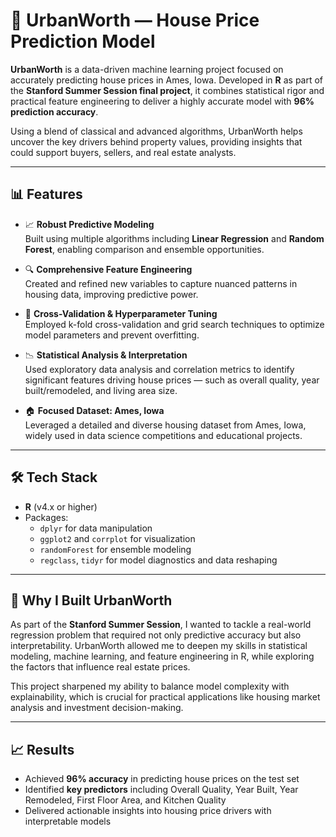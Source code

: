 # 🏡 UrbanWorth — House Price Prediction Model

**UrbanWorth** is a data-driven machine learning project focused on accurately predicting house prices in Ames, Iowa. Developed in **R** as part of the **Stanford Summer Session final project**, it combines statistical rigor and practical feature engineering to deliver a highly accurate model with **96% prediction accuracy**.

Using a blend of classical and advanced algorithms, UrbanWorth helps uncover the key drivers behind property values, providing insights that could support buyers, sellers, and real estate analysts.

---

## 📊 Features

- 📈 **Robust Predictive Modeling**  
  Built using multiple algorithms including **Linear Regression** and **Random Forest**, enabling comparison and ensemble opportunities.

- 🔍 **Comprehensive Feature Engineering**  
  Created and refined new variables to capture nuanced patterns in housing data, improving predictive power.

- 🔄 **Cross-Validation & Hyperparameter Tuning**  
  Employed k-fold cross-validation and grid search techniques to optimize model parameters and prevent overfitting.

- 📉 **Statistical Analysis & Interpretation**  
  Used exploratory data analysis and correlation metrics to identify significant features driving house prices — such as overall quality, year built/remodeled, and living area size.

- 🏠 **Focused Dataset: Ames, Iowa**  
  Leveraged a detailed and diverse housing dataset from Ames, Iowa, widely used in data science competitions and educational projects.

---

## 🛠️ Tech Stack

- **R** (v4.x or higher)  
- Packages:  
  - `dplyr` for data manipulation  
  - `ggplot2` and `corrplot` for visualization  
  - `randomForest` for ensemble modeling  
  - `regclass`, `tidyr` for model diagnostics and data reshaping   

---

## 🚀 Why I Built UrbanWorth

As part of the **Stanford Summer Session**, I wanted to tackle a real-world regression problem that required not only predictive accuracy but also interpretability. UrbanWorth allowed me to deepen my skills in statistical modeling, machine learning, and feature engineering in R, while exploring the factors that influence real estate prices.

This project sharpened my ability to balance model complexity with explainability, which is crucial for practical applications like housing market analysis and investment decision-making.

---

## 📈 Results

- Achieved **96% accuracy** in predicting house prices on the test set  
- Identified **key predictors** including Overall Quality, Year Built, Year Remodeled, First Floor Area, and Kitchen Quality  
- Delivered actionable insights into housing price drivers with interpretable models  
